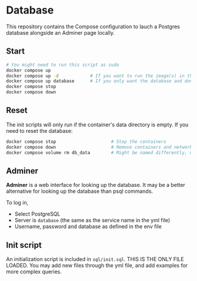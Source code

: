 # Database

This repository contains the Compose configuration to lauch a Postgres database alongside an Adminer page locally.

## Start

```bash
# You might need to run this script as sudo
docker compose up
docker compose up -d            # If you want to run the image(s) in the background
docker compose up database      # If you only want the database and don't need Adminer
docker compose stop
docker compose down
```

## Reset

The init scripts will only run if the container's data directory is empty. If you need to reset the database:

```bash
docker compose stop                     # Stop the containers
docker compose down                     # Remove containers and network
docker compose volume rm db_data        # Might be named differently, use docker volume ls to find out
```

## Adminer

**Adminer** is a web interface for looking up the database. It may be a better alternative for looking up the database than psql commands.

To log in,

- Select PostgreSQL
- Server is `database` (the same as the service name in the yml file)
- Username, password and database as defined in the env file

## Init script

An initialization script is included in `sql/init.sql`. THIS IS THE ONLY FILE LOADED. You may add new files through the yml file, and add examples for more complex queries.
